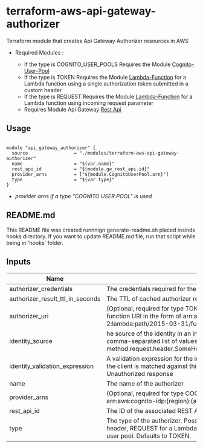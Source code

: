 
# terraform-aws-api-gateway-authorizer

Terraform module that creates Api Gateway Authorizer resources in AWS

* Required Modules :

  * If the type is COGNITO_USER_POOLS Requires the  Module [Cognito-User-Pool](https://registry.terraform.io/modules/corpit-consulting-public/cognito-user-pool/aws/0.1.3)
  * If the type is TOKEN Requires the  Module [Lambda-Function](https://registry.terraform.io/modules/corpit-consulting-public/lambda-function-mod/aws/0.1.3) for a Lambda function using a single authorization token submitted in a custom header
  * If the type is REQUEST Requires the Module [Lambda-Function](https://registry.terraform.io/modules/corpit-consulting-public/lambda-function-mod/aws/0.1.3) for a Lambda function using incoming request parameter
  * Requires Module Api Gateway [Rest Api](https://registry.terraform.io/modules/corpit-consulting-public/api-gateway-rest-api/aws/0.1.1)
## Usage

```hcl

module "api_gateway_authorizer" {
  source                 = "./modules/terraform-aws-api-gateway-authorizer"
  name                   = "${var.name}"
  rest_api_id            = "${module.gw_rest_api.id}"
  provider_arns          = ["${module.CognitoUserPool.arn}"]
  type                   = "${var.type}"
}

```

* _provider arns if a type "COGNITO USER POOL" is used_

## README.md
This README file was created runnnign generate-readme.sh placed insinde hooks directory.
If you want to update README.md file, run that script while being in 'hooks' folder.
## Inputs

| Name | Description | Type | Default | Required |
|------|-------------|:----:|:-----:|:-----:|
| authorizer\_credentials | The credentials required for the authorizer. To specify an IAM Role for API Gateway to assume, use the IAM Role ARN. | string | `""` | no |
| authorizer\_result\_ttl\_in\_seconds | The TTL of cached authorizer results in seconds. Defaults to 300. | string | `"300"` | no |
| authorizer\_uri | (Optional, required for type TOKEN/REQUEST) The authorizer's Uniform Resource Identifier (URI). This must be a well-formed Lambda function URI in the form of arn:aws:apigateway:{region}:lambda:path/{service_api}, e.g. arn:aws:apigateway:us-west-2:lambda:path/2015-03-31/functions/arn:aws:lambda:us-west-2:012345678912:function:my-function/invocations | string | `""` | no |
| identity\_source | he source of the identity in an incoming request. Defaults to method.request.header.Authorization. For REQUEST type, this may be a comma-separated list of values, including headers, query string parameters and stage variables - e.g. method.request.header.SomeHeaderName,method.request.querystring.SomeQueryStringName,stageVariables.SomeStageVariableName | string | `"method.request.header.Authorization"` | no |
| identity\_validation\_expression | A validation expression for the incoming identity. For TOKEN type, this value should be a regular expression. The incoming token from the client is matched against this expression, and will proceed if the token matches. If the token doesn't match, the client receives a 401 Unauthorized response | string | `""` | no |
| name | The name of the authorizer | string | n/a | yes |
| provider\_arns | (Optional, required for type COGNITO_USER_POOLS) A list of the Amazon Cognito user pool ARNs. Each element is of this format: arn:aws:cognito-idp:{region}:{account_id}:userpool/{user_pool_id}. | list | `<list>` | no |
| rest\_api\_id | The ID of the associated REST API | string | n/a | yes |
| type | The type of the authorizer. Possible values are TOKEN for a Lambda function using a single authorization token submitted in a custom header, REQUEST for a Lambda function using incoming request parameters, or COGNITO_USER_POOLS for using an Amazon Cognito user pool. Defaults to TOKEN. | string | `""` | no |

